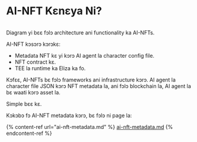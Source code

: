 # AI-NFT Kɛnɛya Ni?

<img src="../.gitbook/assets/file.excalidraw.svg" alt="" class="gitbook-drawing">

Diagram yi bɛɛ fɔlɔ architecture ani functionality ka AI-NFTs.

AI-NFT kɔsɔrɔ kɔrɔkɛ:

- Metadata NFT kɛ yi kɔrɔ AI agent la character config file.
- NFT contract kɛ.
- TEE la runtime ka Eliza ka fo.

Kɔfɛɛ, AI-NFTs bɛ fɔlɔ frameworks ani infrastructure kɔrɔ. AI agent la character file JSON kɔrɔ NFT metadata la, ani fɔlɔ blockchain la, AI agent la bɛ waati kɔrɔ asset la.

Simple bɛɛ kɛ.

Kɔkɔbɔ fɔ AI-NFT metadata kɔrɔ, bɛ fɔlɔ ni page la:

{% content-ref url="ai-nft-metadata.md" %}
[ai-nft-metadata.md](ai-nft-metadata.md)
{% endcontent-ref %}
